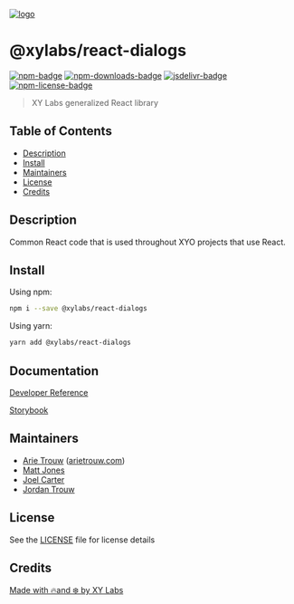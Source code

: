 [![logo][]](https://xylabs.com)

# @xylabs/react-dialogs

[![npm-badge][]][npm-link]
[![npm-downloads-badge][]][npm-link]
[![jsdelivr-badge][]][jsdelivr-link]
[![npm-license-badge][]](LICENSE)

> XY Labs generalized React library 

## Table of Contents

-   [Description](#description)
-   [Install](#install)
-   [Maintainers](#maintainers)
-   [License](#license)
-   [Credits](#credits)

## Description

Common React code that is used throughout XYO projects that use React.

## Install

Using npm:

```sh
npm i --save @xylabs/react-dialogs
```

Using yarn:

```sh
yarn add @xylabs/react-dialogs
```

## Documentation
[Developer Reference](https://xylabs.github.io/sdk-react)

[Storybook](https://xylabs.github.io/sdk-react/storybook)

## Maintainers

-   [Arie Trouw](https://github.com/arietrouw) ([arietrouw.com](https://arietrouw.com))
-   [Matt Jones](https://github.com/jonesmac)
-   [Joel Carter](https://github.com/JoelBCarter)
-   [Jordan Trouw](https://github.com/jordantrouw)

## License

See the [LICENSE](LICENSE) file for license details

## Credits

[Made with 🔥and ❄️ by XY Labs](https://xylabs.com)

[logo]: https://cdn.xy.company/img/brand/XYPersistentCompany_Logo_Icon_Colored.svg

[npm-badge]: https://img.shields.io/npm/v/@xylabs/react-dialogs.svg
[npm-link]: https://www.npmjs.com/package/@xylabs/react-dialogs

[npm-downloads-badge]: https://img.shields.io/npm/dw/@xylabs/react-dialogs
[npm-license-badge]: https://img.shields.io/npm/l/@xylabs/react-dialogs

[jsdelivr-badge]: https://data.jsdelivr.com/v1/package/npm/@xylabs/react-dialogs/badge
[jsdelivr-link]: https://www.jsdelivr.com/package/npm/@xylabs/react-dialogs